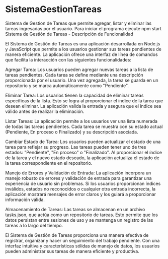 # SistemaGestionTareas
Sistema de Gestion de Tareas que permite agregar, listar y eliminar las tareas ingresadas por el usuario.
Para iniciar el programa ejecute 
  npm start
Sistema de Gestión de Tareas - Descripción de Funcionalidad

El Sistema de Gestión de Tareas es una aplicación desarrollada en Node.js y JavaScript que permite a los usuarios gestionar sus tareas pendientes de manera eficiente. La aplicación ofrece una interfaz de línea de comandos que facilita la interacción con las siguientes funcionalidades:

Agregar Tarea:
Los usuarios pueden agregar nuevas tareas a la lista de tareas pendientes. Cada tarea se define mediante una descripción proporcionada por el usuario. Una vez agregada, la tarea se guarda en un repositorio y se marca automáticamente como "Pendiente".

Eliminar Tarea:
Los usuarios tienen la capacidad de eliminar tareas específicas de la lista. Esto se logra al proporcionar el índice de la tarea que desean eliminar. La aplicación valida la entrada y asegura que el índice sea válido antes de realizar la eliminación.

Listar Tareas:
La aplicación permite a los usuarios ver una lista numerada de todas las tareas pendientes. Cada tarea se muestra con su estado actual (Pendiente, En proceso o Finalizado) y su descripción asociada.

Cambiar Estado de Tarea:
Los usuarios pueden actualizar el estado de una tarea para reflejar su progreso. Las tareas pueden tener uno de tres estados: "Pendiente", "En proceso" o "Finalizado". Al proporcionar el índice de la tarea y el nuevo estado deseado, la aplicación actualiza el estado de la tarea correspondiente en el repositorio.

Manejo de Errores y Validación de Entrada:
La aplicación incorpora un manejo robusto de errores y validación de entrada para garantizar una experiencia de usuario sin problemas. Si los usuarios proporcionan índices inválidos, estados no reconocidos o cualquier otra entrada incorrecta, la aplicación mostrará mensajes de error claros y los guiará a proporcionar información válida.

Almacenamiento de Tareas:
Las tareas se almacenan en un archivo tasks.json, que actúa como un repositorio de tareas. Esto permite que los datos persistan entre sesiones de uso y se mantenga un registro de las tareas a lo largo del tiempo.

El Sistema de Gestión de Tareas proporciona una manera efectiva de registrar, organizar y hacer un seguimiento del trabajo pendiente. Con una interfaz intuitiva y características sólidas de manejo de datos, los usuarios pueden administrar sus tareas de manera eficiente y productiva.
